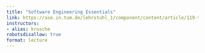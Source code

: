 ```yaml
---
title: "Software Engineering Essentials"
link: https://ase.in.tum.de/lehrstuhl_1/component/content/article/119-teaching/wt1718/871-seecx-winter-17-18?Itemid=115
instructors:
- alias: krusche
robotsdisallow: true
format: lecture
---
```

